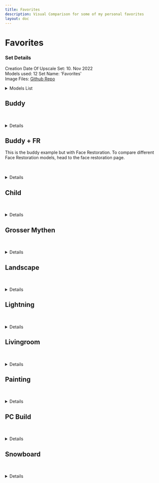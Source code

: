 ```yaml
---
title: Favorites
description: Visual Comparison for some of my personal favorites
layout: doc
---
```


<script setup lang="ts">
import ImageSliderGithub from './components/imageslidergithub.vue' // the vue image slider example comparison component

//HTML5 Fullscreen API
/*
function enterFullscreen(elementName) {
  var element = document.getElementById(elementName);
  if(element.requestFullscreen) {
    element.requestFullscreen();
  } else if(element.msRequestFullscreen) {      // for IE11 (remove June 15, 2022)
    element.msRequestFullscreen();
  } else if(element.webkitRequestFullscreen) {  // iOS Safari
    element.webkitRequestFullscreen();
  }
}
*/

</script>

# Favorites

### Set Details

  Creation Date Of Upscale Set: 10. Nov 2022  
  Models used: 12
  Set Name: 'Favorites'  
  Image Files: [Github Repo](https://github.com/Phhofm/upscale/tree/sources/favorites)  

  <details>
    <summary>Models List</summary>

      003_realSR_BSRGAN_DFOWMFC_s64w8_SwinIR-L_x4_GAN
      003_realSR_BSRGAN_DFO_s64w8_SwinIR-M_x4_GAN
      4x-UltraMix_Restore
      4x-UltraSharp
      4x-UniScaleV2_Moderate
      4xRealSR_DF2K_JPEG
      4x_foolhardy_Remacri
      4x_NMKD-Siax_200k
      BSRGAN
      LDSR_100steps
      realesr-general-wdn-x4v3
      RealESRGAN_x4plus
  </details>

## Buddy

<br/>
<!-- <div id="buddyExample"> -->
<ImageSliderGithub inputImageURL='https://raw.githubusercontent.com/Phhofm/upscale/main/sources/favorites/input/buddy.jpg' relativePathOutputFolder='favorites/output/buddy'/>
<!-- </div> -->
<br/>

<!-- <button @click="enterFullscreen('buddyExample')">FULLSCREEN (Exit with ESC)</button> -->

<details>
  <summary>Details</summary>
  <p>

  Creation Date: 10. Nov 2022

  Input Image: 480x320 pixels

  Scaling Factor: 4

  Output Image: 1920x1280 pixels

  Type: Photo

  </p>
</details>

## Buddy + FR

This is the buddy example but with Face Restoration. To compare different Face Restoration models, head to the face restoration page.

<br/>
<ImageSliderGithub inputImageURL='https://raw.githubusercontent.com/Phhofm/upscale/main/sources/favorites/input/buddy.jpg' relativePathOutputFolder='favorites/output/buddy-fr' />
<br/>

<details>
  <summary>Details</summary>
  <p>

  Creation Date: 10. Nov 2022

  Input Image: 480x320 pixels

  Scaling Factor: 4

  Output Image: 1920x1280 pixels

  Face Restoration Model: GFPGANv1.4

  Type: Photo

  </p>
</details>

## Child

<br/>
<ImageSliderGithub inputImageURL='https://raw.githubusercontent.com/Phhofm/upscale/main/sources/favorites/input/child.jpg' relativePathOutputFolder='favorites/output/child' />
<br/>

<details>
  <summary>Details</summary>
  <p>

  Creation Date: 10. Nov 2022  

  Input Image: 320x320 pixels  

  Scaling Factor: 4  

  Output Image: 1280x1280 pixels  

  Type: AI Generated Image  

  </p>
</details>

## Grosser Mythen

<br/>
<ImageSliderGithub inputImageURL='https://raw.githubusercontent.com/Phhofm/upscale/main/sources/favorites/input/grossermythen.jpg' relativePathOutputFolder='favorites/output/grossermythen' />
<br/>

<details>
  <summary>Details</summary>
  <p>

  Creation Date: 10. Nov 2022

  Input Image: 427x320 pixels

  Scaling Factor: 4

  Output Image: 1708x1280 pixels

  Type: Photo

  </p>
</details>

## Landscape

<br/>
<ImageSliderGithub inputImageURL='https://raw.githubusercontent.com/Phhofm/upscale/main/sources/favorites/input/landscape.jpg' relativePathOutputFolder='favorites/output/landscape' />
<br/>

<details>
  <summary>Details</summary>
  <p>

  Creation Date: 10. Nov 2022

  Input Image: 320x320 pixels

  Scaling Factor: 4

  Output Image: 1280x1280 pixels

  Type: AI Generated Image

  </p>
</details>

## Lightning

<br/>
<ImageSliderGithub inputImageURL='https://raw.githubusercontent.com/Phhofm/upscale/main/sources/favorites/input/lightning.jpg' relativePathOutputFolder='favorites/output/lightning' />
<br/>

<details>
  <summary>Details</summary>
  <p>

  Creation Date: 10. Nov 2022

  Input Image: 320x320 pixels

  Scaling Factor: 4

  Output Image: 1280x1280 pixels

  Type: AI Generated Image

  </p>
</details>

## Livingroom

<br/>
<ImageSliderGithub inputImageURL='https://raw.githubusercontent.com/Phhofm/upscale/main/sources/favorites/input/livingroom.jpg' relativePathOutputFolder='favorites/output/livingroom' />
<br/>

<details>
  <summary>Details</summary>
  <p>

  Creation Date: 10. Nov 2022

  Input Image: 320x320 pixels

  Scaling Factor: 4

  Output Image: 1280x1280 pixels

  Type: AI Generated Image

  </p>
</details>

## Painting

<br/>
<ImageSliderGithub inputImageURL='https://raw.githubusercontent.com/Phhofm/upscale/main/sources/favorites/input/painting.jpg' relativePathOutputFolder='favorites/output/painting' />
<br/>

<details>
  <summary>Details</summary>
  <p>

  Creation Date: 10. Nov 2022

  Input Image: 427x320 pixels

  Scaling Factor: 4

  Output Image: 1708x1280 pixels

  Type: Photo

  </p>
</details>

## PC Build

<br/>
<ImageSliderGithub inputImageURL='https://raw.githubusercontent.com/Phhofm/upscale/main/sources/favorites/input/pcbuild.jpg' relativePathOutputFolder='favorites/output/pcbuild' />
<br/>

<details>
  <summary>Details</summary>
  <p>

  Creation Date: 03. Nov 2022

  Input Image: 427x320 pixels

  Scaling Factor: 4

  Output Image: 1708x1280 pixels

  Type: Photo

  </p>
</details>

## Snowboard

<br/>
<ImageSliderGithub inputImageURL='https://raw.githubusercontent.com/Phhofm/upscale/main/sources/favorites/input/snowboard.jpg' relativePathOutputFolder='favorites/output/snowboard' />
<br/>

<details>
  <summary>Details</summary>
  <p>

  Creation Date: 10. Nov 2022

  Input Image: 427x320 pixels

  Scaling Factor: 4

  Output Image: 1708x1280 pixels

  Type: Photo

  </p>
</details>
